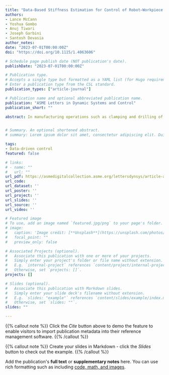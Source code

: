 ```yaml
---
title: "Data-Based Stiffness Estimation for Control of Robot–Workpiece Elastic Interactions"
authors:
- Lance McCann
- Yoshua Gombo
- Anuj Tiwari
- Joseph Garbini
- Santosh Devasia
author_notes:
date: "2023-07-01T00:00:00Z"
doi: "https://doi.org/10.1115/1.4063606"

# Schedule page publish date (NOT publication's date).
publishDate: "2023-07-01T00:00:00Z"

# Publication type.
# Accepts a single type but formatted as a YAML list (for Hugo requirements).
# Enter a publication type from the CSL standard.
publication_types: ["article-journal"]

# Publication name and optional abbreviated publication name.
publication: "ASME Letters in Dynamic Systems and Control"
publication_short: ""

abstract: In manufacturing operations such as clamping and drilling of elastic structures, tool–workpiece normality must be maintained, and shear forces minimized to avoid tool or workpiece damage. The challenge is that the combined stiffness of a robot and workpiece, needed to control the robot–workpiece elastic interactions, are often difficult to model and can vary due to geometry changes of the workpiece caused by large deformations and associated pose variations of the robot. The main contribution of this article is an algorithm (i) to learn the robot–workpiece stiffness relationship using a model-free data-based approach and (ii) to use it for applying desired forces and torques on the elastic structure. Moreover, comparative experiments with and without the data-based stiffness estimation show that clamping operating speed is increased by four times when using the stiffness estimation method while interaction forces and torques are kept within acceptable bounds.


# Summary. An optional shortened abstract.
# summary: Lorem ipsum dolor sit amet, consectetur adipiscing elit. Duis posuere tellus ac convallis placerat. Proin tincidunt magna sed ex sollicitudin condimentum.

tags:
- Data-driven control
featured: false

# links:
# - name: ""
#   url: ""
url_pdf: https://asmedigitalcollection.asme.org/lettersdynsys/article-abstract/3/3/031003/1168959/Data-Based-Stiffness-Estimation-for-Control-of
url_code: 
url_dataset: ''
url_poster: ''
url_project: ''
url_slides: ''
url_source: ''
url_video: ''

# Featured image
# To use, add an image named `featured.jpg/png` to your page's folder. 
# image:
#   caption: 'Image credit: [**Unsplash**](https://unsplash.com/photos/jdD8gXaTZsc)'
#   focal_point: ""
#   preview_only: false

# Associated Projects (optional).
#   Associate this publication with one or more of your projects.
#   Simply enter your project's folder or file name without extension.
#   E.g. `internal-project` references `content/project/internal-project/index.md`.
#   Otherwise, set `projects: []`.
projects: []

# Slides (optional).
#   Associate this publication with Markdown slides.
#   Simply enter your slide deck's filename without extension.
#   E.g. `slides: "example"` references `content/slides/example/index.md`.
#   Otherwise, set `slides: ""`.
slides: ""

---
```




{{% callout note %}}
Click the *Cite* button above to demo the feature to enable visitors to import publication metadata into their reference management software.
{{% /callout %}}

{{% callout note %}}
Create your slides in Markdown - click the *Slides* button to check out the example.
{{% /callout %}}

Add the publication's **full text** or **supplementary notes** here. You can use rich formatting such as including [code, math, and images](https://docs.hugoblox.com/content/writing-markdown-latex/).
